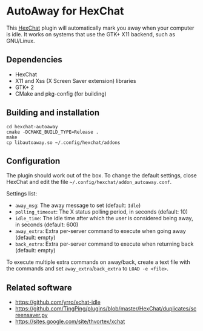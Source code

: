 # AutoAway for HexChat

This [HexChat](http://hexchat.github.io/) plugin will automatically mark you away
when your computer is idle. It works on systems that use the GTK+ X11 backend,
such as GNU/Linux.

## Dependencies

* HexChat
* X11 and Xss (X Screen Saver extension) libraries
* GTK+ 2
* CMake and pkg-config (for building)

## Building and installation

    cd hexchat-autoaway
    cmake -DCMAKE_BUILD_TYPE=Release .
    make
    cp libautoaway.so ~/.config/hexchat/addons

## Configuration

The plugin should work out of the box. To change the default settings,
close HexChat and edit the file `~/.config/hexchat/addon_autoaway.conf`.

Settings list:
* `away_msg`: The away message to set (default: `Idle`)
* `polling_timeout`: The X status polling period, in seconds (default: 10)
* `idle_time`: The idle time after which the user is considered
  being away, in seconds (default: 600)
* `away_extra`: Extra per-server command to execute when going away
  (default: empty)
* `back_extra`: Extra per-server command to execute when returning back
  (default: empty)

To execute multiple extra commands on away/back, create a text file with
the commands and set `away_extra`/`back_extra` to `LOAD -e <file>`.

## Related software

* https://github.com/yrro/xchat-idle
* https://github.com/TingPing/plugins/blob/master/HexChat/duplicates/screensaver.py
* https://sites.google.com/site/thvortex/xchat
